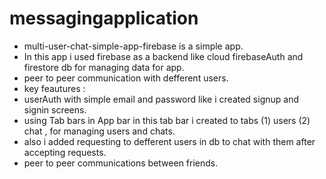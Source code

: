 # messagingapplication

* multi-user-chat-simple-app-firebase is a simple app.
* In this app i used firebase as a backend like cloud firebaseAuth and firestore db for managing data for app.
* peer to peer communication with defferent users.
* key feautures :
* userAuth with simple email and password like i created signup and signin screens.
* using Tab bars in App bar in this tab bar i created to tabs (1) users (2) chat , for managing users and chats.
* also i added requesting to defferent users in db to chat with them after accepting requests.
* peer to peer communications between friends.
